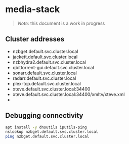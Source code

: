 # media-stack

> *Note*: this document is a work in progress

## Cluster addresses

- nzbget.default.svc.cluster.local
- jackett.default.svc.cluster.local
- nzbhydra2.default.svc.cluster.local
- qbittorrent-gui.default.svc.cluster.local
- sonarr.default.svc.cluster.local
- radarr.default.svc.cluster.local
- plex-tcp.default.svc.cluster.local
- xteve.default.svc.cluster.local:34400
- xteve.default.svc.cluster.local:34400/xmltv/xteve.xml
- 
## Debugging connectivity

```bash
apt install -y dnsutils iputils-ping
nslookup nzbget.default.svc.cluster.local
ping nzbget.default.svc.cluster.local
```
